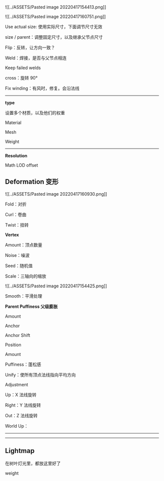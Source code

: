 ![[../ASSETS/Pasted image 20220417154413.png]]

![[../ASSETS/Pasted image 20220417160751.png]]

Use actual size: 使用实际尺寸，下面调节尺寸无效

size / parent：调整固定尺寸，以及继承父节点尺寸

Flip：反转，让方向一致？

Weld：焊接，是否与父节点相连

Keep failed welds

cross：旋转 90°

Fix winding：有风时，修复。会沿法线

---

**type**

设置多个材质，以及他们的权重

Material

Mesh

Weight

---

**Resolution**

Math LOD offset


## Deformation 变形

![[../ASSETS/Pasted image 20220417160930.png]]

Fold：对折

Curl：卷曲

Twist：扭转

**Vertex**

Amount：顶点数量

Noise：噪波

Seed：随机值

Scale：三轴向的缩放



![[../ASSETS/Pasted image 20220417154425.png]]

Smooth：平滑处理

**Parent Puffiness 父级膨胀**

Amount

Anchor

Anchor Shift

Position

Amount

Puffiness：蓬松感

Unify：使所有顶点法线指向平均方向

Adjustment

Up：X 法线旋转

Right：Y 法线旋转

Out：Z 法线旋转

World Up：

---

---

## Lightmap

在树叶灯光里，都放这里好了

weight